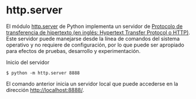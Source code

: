 # http.server

El módulo [http.server](https://docs.python.org/3/library/http.server.html) de Python implementa un servidor de [Protocolo de transferencia de hipertexto (en inglés: Hypertext Transfer Protocol o HTTP)](https://en.wikipedia.org/wiki/Hypertext_Transfer_Protocol). Este servidor puede manejarse desde la línea de comandos del sistema operativo y no requiere de configuración, por lo que puede ser apropiado para efectos de pruebas, desarrollo y experimentación.

Inicio del servidor
```terminal
$ python -m http.server 8888
```

El comando anterior inicia un servidor local que puede accederse en la dirección [http://localhost:8888/](http://localhost:8888/).
